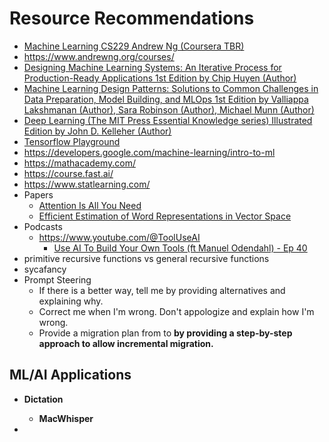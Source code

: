# Resource Recommendations

- [Machine Learning CS229 Andrew Ng (Coursera TBR)](https://www.youtube.com/watch?v=jGwO_UgTS7I)
- https://www.andrewng.org/courses/
- [Designing Machine Learning Systems: An Iterative Process for Production-Ready Applications 1st Edition
by Chip Huyen (Author)](https://www.amazon.com/Designing-Machine-Learning-Systems-Production-Ready/dp/1098107969)
- [Machine Learning Design Patterns: Solutions to Common Challenges in Data Preparation, Model Building, and MLOps 1st Edition
by Valliappa Lakshmanan (Author), Sara Robinson (Author), Michael Munn (Author)](https://www.amazon.com/_/dp/1098115783)
- [Deep Learning (The MIT Press Essential Knowledge series) Illustrated Edition
by John D. Kelleher (Author)](https://www.amazon.com/dp/0262537559)
- [Tensorflow Playground](https://playground.tensorflow.org/)
- https://developers.google.com/machine-learning/intro-to-ml
- https://mathacademy.com/
- https://course.fast.ai/
- https://www.statlearning.com/
- Papers
  - [Attention Is All You Need](https://arxiv.org/abs/1706.03762)
  - [Efficient Estimation of Word Representations in Vector Space](https://arxiv.org/abs/1301.3781)
- Podcasts
  - https://www.youtube.com/@ToolUseAI
    - [Use AI To Build Your Own Tools (ft Manuel Odendahl) - Ep 40](https://www.youtube.com/watch?v=dVJ59dDHoVk)
- primitive recursive functions vs general recursive functions
- sycafancy
- Prompt Steering
  - If there is a better way, tell me by providing alternatives and explaining why.
  - Correct me when I'm wrong. Don't appologize and explain how I'm wrong.
  - Provide a migration plan from <a> to <b> by providing a step-by-step approach to allow incremental migration.


## ML/AI Applications

- Dictation
  - MacWhisper

- 
